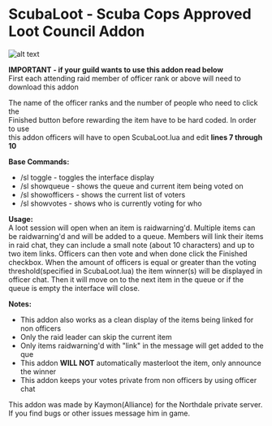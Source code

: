 # **ScubaLoot - Scuba Cops Approved Loot Council Addon**<br/>

![alt text](https://i.imgur.com/qCzm91p.png)

**IMPORTANT - if your guild wants to use this addon read below**<br/>
First each attending raid member of officer rank or above will need to download this addon<br/>

The name of the officer ranks and the number of people who need to click the <br/>
Finished button before rewarding the item have to be hard coded. In order to use<br/>
this addon officers will have to open ScubaLoot.lua and edit **lines 7 through 10**<br/>

**Base Commands:**
* /sl toggle - toggles the interface display
* /sl showqueue - shows the queue and current item being voted on
* /sl showofficers - shows the current list of voters
* /sl showvotes - shows who is currently voting for who

**Usage:<br/>**
A loot session will open when an item is raidwarning'd. Multiple items can be raidwarning'd
and will be added to a queue. Members will link their items in raid chat, they can include a
small note (about 10 characters) and up to two item links. Officers can then vote and when done click the Finished
checkbox. When the amount of officers is equal or greater than the voting
threshold(specified in ScubaLoot.lua) the item winner(s) will be displayed in officer chat. Then it will
move on to the next item in the queue or if the queue is empty the interface will close.

**Notes:**
* This addon also works as a clean display of the items being linked for non officers
* Only the raid leader can skip the current item
* Only items raidwarning'd with "link" in the message will get added to the que
* This addon **WILL NOT** automatically masterloot the item, only announce the winner
* This addon keeps your votes private from non officers by using officer chat

This addon was made by Kaymon(Alliance) for the Northdale private server. If you find 
bugs or other issues message him in game.